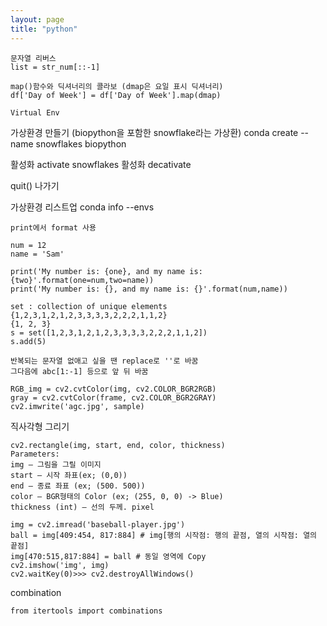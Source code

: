 ```yaml
---
layout: page
title: "python"
---
```



```
문자열 리버스
list = str_num[::-1]
```

```
map()함수와 딕셔너리의 콜라보 (dmap은 요일 표시 딕셔너리)
df['Day of Week'] = df['Day of Week'].map(dmap)
```

```
Virtual Env
```
가상환경 만들기 (biopython을 포함한 snowflake라는 가상환)
conda create --name snowflakes biopython


활성화
activate snowflakes
활성화
decativate

quit() 나가기

가상환경 리스트업
conda info --envs

```
print에서 format 사용

num = 12
name = 'Sam'

print('My number is: {one}, and my name is: {two}'.format(one=num,two=name))
print('My number is: {}, and my name is: {}'.format(num,name))
```
```
set : collection of unique elements
{1,2,3,1,2,1,2,3,3,3,3,2,2,2,1,1,2}
{1, 2, 3}
s = set([1,2,3,1,2,1,2,3,3,3,3,2,2,2,1,1,2])
s.add(5)
```

```
반복되는 문자열 없애고 싶을 땐 replace로 ''로 바꿈
그다음에 abc[1:-1] 등으로 앞 뒤 바꿈

```



```
RGB_img = cv2.cvtColor(img, cv2.COLOR_BGR2RGB)
gray = cv2.cvtColor(frame, cv2.COLOR_BGR2GRAY)
cv2.imwrite('agc.jpg', sample)
```

직사각형 그리기

```
cv2.rectangle(img, start, end, color, thickness)
Parameters:
img – 그림을 그릴 이미지
start – 시작 좌표(ex; (0,0))
end – 종료 좌표 (ex; (500. 500))
color – BGR형태의 Color (ex; (255, 0, 0) -> Blue)
thickness (int) – 선의 두께. pixel
```


```
img = cv2.imread('baseball-player.jpg')
ball = img[409:454, 817:884] # img[행의 시작점: 행의 끝점, 열의 시작점: 열의 끝점]
img[470:515,817:884] = ball # 동일 영역에 Copy
cv2.imshow('img', img)
cv2.waitKey(0)>>> cv2.destroyAllWindows()
```

combination
```
from itertools import combinations
```
